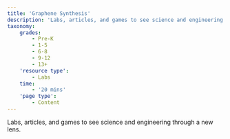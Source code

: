 ```yaml
---
title: 'Graphene Synthesis'
description: 'Labs, articles, and games to see science and engineering through a new lens.'
taxonomy:
    grades:
        - Pre-K
        - 1-5
        - 6-8
        - 9-12
        - 13+
    'resource type':
        - Labs
    time:
        - '20 mins'
    'page type':
        - Content
---
```


Labs, articles, and games to see science and engineering through a new lens.
